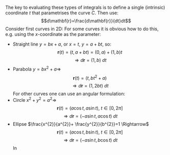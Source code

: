 The key to evaluating these types of integrals is to define a single (intrinsic) coordinate $t$ that parametrises the curve $C$. Then use:
$$d\mathbf{r}=\frac{d\mathbf{r}}{dt}dt$$
Consider first curves in 2D:
For some curves it is obvious how to do this, e.g. using the $x$-coordinate as the parameter:
- Straight line $y=bx+a$, or $x=t$, $y=a+bt$, so:
$$\mathbf{r}(t)=(t,a+bt)=(0,a)+(1,b)t$$
$$\Rightarrow d\mathbf{r}=(1,b)~dt$$
- Parabola $y=bx^{2}+a \Rightarrow$
$$\mathbf{r}(t)=(t,bt^{2}+a)$$
$$\Rightarrow d\mathbf{r}=(1,2bt)~dt$$
For other curves one can use an angular formulation:
- Circle $x^{2}+y^{2}=a^{2} \Rightarrow$
$$\mathbf{r}(t)=(a\cos t,a\sin t),~t\in[0,2\pi]$$
$$\Rightarrow d\mathbf r = (-a\sin t,a\cos t)~dt$$
- Ellipse $\frac{x^{2}}{a^{2}}+ \frac{y^{2}}{b^{2}}=1 \Rightarrow$
$$\mathbf{r}(t)=(a\cos t,b \sin t),~t\in [0,2\pi]$$
$$\Rightarrow d\mathbf r=(-a\sin t,b\cos t)~dt$$
In 